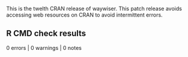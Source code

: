 This is the twelth CRAN release of waywiser. This patch release avoids
accessing web resources on CRAN to avoid intermittent errors.

## R CMD check results

0 errors | 0 warnings | 0 notes
